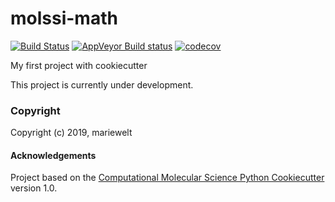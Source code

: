 molssi-math
==============================
[//]: # (Badges)
[![Build Status](https://travis-ci.org/Mariewelt/MolSSI_devops_2019.svg?branch=master)](https://travis-ci.org/Mariewelt/MolSSI_devops_2019)
[![AppVeyor Build status](https://ci.appveyor.com/api/projects/status/REPLACE_WITH_APPVEYOR_LINK/branch/master?svg=true)](https://ci.appveyor.com/project/REPLACE_WITH_OWNER_ACCOUNT/molssi-math/branch/master)
[![codecov](https://codecov.io/gh/REPLACE_WITH_OWNER_ACCOUNT/molssi-math/branch/master/graph/badge.svg)](https://codecov.io/gh/REPLACE_WITH_OWNER_ACCOUNT/molssi-math/branch/master)

My first project with cookiecutter

This project is currently under development.

### Copyright

Copyright (c) 2019, mariewelt


#### Acknowledgements
 
Project based on the 
[Computational Molecular Science Python Cookiecutter](https://github.com/molssi/cookiecutter-cms) version 1.0.
